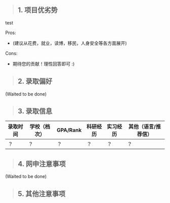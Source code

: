 > ## **1. 项目优劣势**

test

Pros:

* (建议从花费，就业，读博，移民，人身安全等各方面展开)

Cons:

* 期待您的贡献！理性回答即可 :)

> ## **2. 录取偏好**

(Waited to be done)

> ## **3. 录取信息**

| 录取时间 | 学校（档次） | GPA/Rank | 科研经历 | 实习经历 | 其他（语言/推荐信） |
|------|--------|----------|------|------|------------|
| ？    | ？      | ？        | ？    | ？    | ？          |


> ## **4. 网申注意事项**

(Waited to be done)

> ## **5. 其他注意事项**


